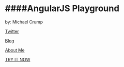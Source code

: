 ####AngularJS Playground
================

by: Michael Crump 

[Twitter](http://twitter.com/mbcrump)

[Blog](http://michaelcrump.net)

[About Me](http://about.me/mbcrump)

[TRY IT NOW](https://rawgit.com/mbcrump/angularplayground/master/index.html)
